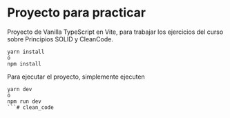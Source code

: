 # Proyecto para practicar

Proyecto de Vanilla TypeScript en Vite, para trabajar los ejercicios del curso sobre Principios SOLID y CleanCode.

```
yarn install
ó
npm install
```

Para ejecutar el proyecto, simplemente ejecuten
```
yarn dev
ó
npm run dev
```#   c l e a n _ c o d e  
 